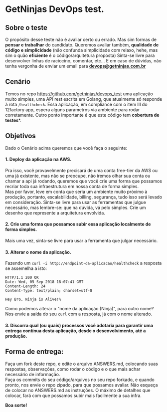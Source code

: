 # GetNinjas DevOps test.


## Sobre o teste
O propósito desse teste não é avaliar certo ou errado. Mas sim formas de **pensar e trabalhar** do candidato. Queremos avaliar também, **qualidade de código e simplicidade** (não confunda simplicidade com relaxo, hehe, mas sim o quão **eficiente** é o código/arquitetura proposta)
Sinta-se livre para desenvolver linhas de raciocino, comentar, etc...
E em caso de dúvidas, não tenha vergonha de enviar um email para **devops@getninjas.com.br**

## Cenário
Temos no repo https://github.com/getninjas/devops_test uma aplicação muito simples, uma API rest escrita em Golang, que atualmente só responde à rota `/healthcheck`. Essa aplicação, em compliance com o item III do 12factory app, espera alguns parametros via ambiente para rodar corretamente.
Outro ponto importante é que este código tem **cobertura de testes***.

## Objetivos
Dado o Cenário acima queremos que você faça o seguinte:

#### 1. Deploy da aplicação na AWS.
Pra isso, você provavelmente precisará de uma conta free-tier da AWS ou uma já existente, mas não se preocupe, não iremos olhar sua conta ou chamar a api já rodando, queremos que você crie uma forma que possamos recriar toda sua infraestrutura em nossa conta de forma simples.<br>
Mas por favor, leve em conta que seria um ambiente muito próximo à produção, portanto, escalabilidade, billing, segurança, tudo isso será levado em consideração.
Sinta-se livre para usar as ferramentas que julgue necessário, mas lembre-se: que na dúvida, vá pelo simples.
Crie um desenho que represente a arquitetura envolvida.

#### 2. Crie uma forma que possamos subir essa aplicação localmente de forma simples.
Mais uma vez, sinta-se livre para usar a ferramenta que julgar necessário.

#### 3. Alterar o nome da aplicação.
Fazendo um `curl -i http://endpoint-da-aplicacao/healthcheck` a resposta se assemelha a isto:
``` 
HTTP/1.1 200 OK
Date: Wed, 05 Sep 2018 18:07:41 GMT
Content-Length: 24
Content-Type: text/plain; charset=utf-8

Hey Bro, Ninja is Alive!%
```

Como podemos alterar o "nome da aplicação (Ninja)", para outro nome? Nos envie a saída do seu `curl` com a resposta, já com o nome alterado.


#### 3. Discorra qual (ou quais) processos você adotaria para garantir uma entrega contínua desta aplicação, desde o desenvolvimento, até a produção.


## Forma de entrega:
Faça um fork deste repo, e edite o arquivo ANSWERS.md, colocando suas respostas, observações, como rodar o código e o que mais achar necessário de informação.<br>
Faça os commits do seu código/arquivos no seu repo forkado, e quando pronto, nos envie o repo zipado, para que possamos avaliar.
Não esqueça de colocar no ANSWERS.md as instruções. O máximo de detalhes que colocar, fará com que possamos subir mais facilmente a sua infra.

**Boa sorte!**



